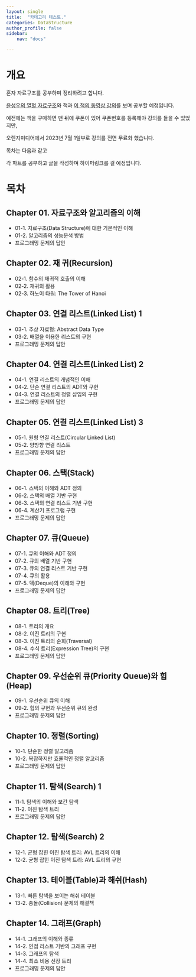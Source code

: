 ```yaml
---
layout: single
title:  "카테고리 테스트."
categories: DataStructure
author_profile: false
sidebar:
    nav: "docs"

---
```


# 개요

혼자 자료구조를 공부하며 정리하려고 합니다.

[윤성우의 열혈 자료구조](https://search.shopping.naver.com/book/catalog/32441031922)와 책과 [이 책의 동영상 강의](https://cafe.naver.com/cstudyjava)를 보며 공부할 예정입니다.

예전에는 책을 구매하면 맨 뒤에 쿠폰이 있어 쿠폰번호를 등록해야 강의를 들을 수 있었지만,

오렌지미디어에서 2023년 7월 1일부로 강의를 전면 무료화 했습니다.



목차는 다음과 같고

각 파트를 공부하고 글을 작성하며 하이퍼링크를 걸 예정입니다.

# 목차

## **Chapter 01. 자료구조와 알고리즘의 이해**

- 01-1. 자료구조(Data Structure)에 대한 기본적인 이해
- 01-2. 알고리즘의 성능분석 방법
- 프로그래밍 문제의 답안

## **Chapter 02. 재 귀(Recursion)**

- 02-1. 함수의 재귀적 호출의 이해
- 02-2. 재귀의 활용
- 02-3. 하노이 타워: The Tower of Hanoi

## **Chapter 03. 연결 리스트(Linked List) 1**

- 03-1. 추상 자료형: Abstract Data Type
- 03-2. 배열을 이용한 리스트의 구현
- 프로그래밍 문제의 답안

## **Chapter 04. 연결 리스트(Linked List) 2**

- 04-1. 연결 리스트의 개념적인 이해
- 04-2. 단순 연결 리스트의 ADT와 구현
- 04-3. 연결 리스트의 정렬 삽입의 구현
- 프로그래밍 문제의 답안

## **Chapter 05. 연결 리스트(Linked List) 3**

- 05-1. 원형 연결 리스트(Circular Linked List)
- 05-2. 양방향 연결 리스트
- 프로그래밍 문제의 답안

## **Chapter 06. 스택(Stack)**

- 06-1. 스택의 이해와 ADT 정의
- 06-2. 스택의 배열 기반 구현
- 06-3. 스택의 연결 리스트 기반 구현
- 06-4. 계산기 프로그램 구현
- 프로그래밍 문제의 답안

## **Chapter 07. 큐(Queue)**

- 07-1. 큐의 이해와 ADT 정의
- 07-2. 큐의 배열 기반 구현
- 07-3. 큐의 연결 리스트 기반 구현
- 07-4. 큐의 활용
- 07-5. 덱(Deque)의 이해와 구현
- 프로그래밍 문제의 답안

## **Chapter 08. 트리(Tree)**

- 08-1. 트리의 개요
- 08-2. 이진 트리의 구현
- 08-3. 이진 트리의 순회(Traversal)
- 08-4. 수식 트리(Expression Tree)의 구현
- 프로그래밍 문제의 답안

## **Chapter 09. 우선순위 큐(Priority Queue)와 힙(Heap)**

- 09-1. 우선순위 큐의 이해
- 09-2. 힙의 구현과 우선순위 큐의 완성
- 프로그래밍 문제의 답안

## **Chapter 10. 정렬(Sorting)**

- 10-1. 단순한 정렬 알고리즘
- 10-2. 복잡하지만 효율적인 정렬 알고리즘
- 프로그래밍 문제의 답안

## **Chapter 11. 탐색(Search) 1**

- 11-1. 탐색의 이해와 보간 탐색
- 11-2. 이진 탐색 트리
- 프로그래밍 문제의 답안

## **Chapter 12. 탐색(Search) 2**

- 12-1. 균형 잡힌 이진 탐색 트리: AVL 트리의 이해
- 12-2. 균형 잡힌 이진 탐색 트리: AVL 트리의 구현

## **Chapter 13. 테이블(Table)과 해쉬(Hash)**

- 13-1. 빠른 탐색을 보이는 해쉬 테이블
- 13-2. 충돌(Collision) 문제의 해결책

## **Chapter 14. 그래프(Graph)**

- 14-1. 그래프의 이해와 종류
- 14-2. 인접 리스트 기반의 그래프 구현
- 14-3. 그래프의 탐색
- 14-4. 최소 비용 신장 트리
- 프로그래밍 문제의 답안